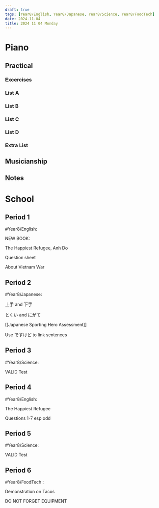 ```yaml
---
draft: true
tags: [Year8/English, Year8/Japanese, Year8/Science, Year8/FoodTech]
date: 2024-11-04
title: 2024 11 04 Monday
---
```


# Piano

## Practical

### Excercises

### List A

### List B

### List C

### List D

### Extra List

## Musicianship

## Notes

# School

## Period 1

#Year8/English:

 NEW BOOK:

 The Happiest Refugee, Anh Do

 Question sheet

 About Vietnam War

## Period 2

#Year8/Japanese:

 上手 and 下手

  とくい and にがて

 [[Japanese Sporting Hero Assessment]]

 Use ですけど to link sentences

## Period 3

#Year8/Science:

 VALID Test

## Period 4

#Year8/English:

 The Happiest Refugee

  Questions 1-7 esp odd

## Period 5

#Year8/Science:

 VALID Test

## Period 6

#Year8/FoodTech :

 Demonstration on Tacos

 DO NOT FORGET EQUIPMENT

